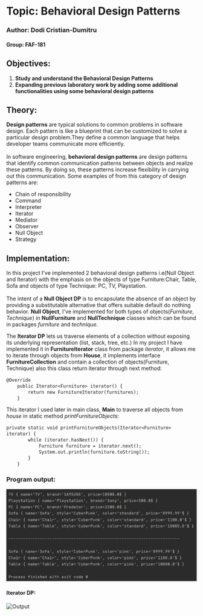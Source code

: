 # Topic: Behavioral Design Patterns
### Author: Dodi Cristian-Dumitru
#### Group: FAF-181
## Objectives:
1. **Study and understand the Behavioral Design Patterns**<br>
2. **Expanding previous laboratory work by adding some additional functionalities using some behavioral design patterns**<br>

## Theory:
**Design patterns** are typical solutions to common problems
in software design. Each pattern is like a blueprint
that can be customized to solve a particular
design problem.They define a common language that helps developer teams
communicate more efficiently.<br>
<br>
In software engineering, **behavioral design patterns** are design patterns that identify 
common communication patterns between objects and realize these patterns.
 By doing so, these patterns increase flexibility in carrying out this communication.
Some examples of from this category of design patterns are:<br>
- Chain of responsibility
- Command
- Interpreter
- Iterator
- Mediator
- Observer
- Null Object
- Strategy

## Implementation:<br>
In this project I've implemented 2 behavioral design patterns i.e(Null Object and Iterator) with 
the emphasis on the objects of type Furniture:Chair, Table, Sofa and objects of type Technique:
PC, TV, Playstation.<br><br>
The intent of a **Null Object DP** is to encapsulate the absence of an object by 
providing a substitutable alternative that offers suitable default do nothing behavior.
**Null Object**, I've implemented for both types of objects(*Furniture*, *Technique*) in **NullFurniture**
and **NullTechnique** classes which can be found in packages *furniture* and *technique*.
<br>

The __Iterator DP__  lets us traverse elements of a collection without exposing its underlying representation (list, stack, tree, etc.)
In my project I have implemented it in __FurnitureIterator__ class from package _iterator_, it allows me to
iterate through objects from __House__, it implements interface __FurnitureCollection__ and contain a collection of objects(Furniture, Technique)
also this class return iterator through next method:
```
@Override
    public Iterator<Furniture> iterator() {
        return new FurnitureIterator(furnitures);
    }
```
This iterator I used later in main class, __Main__ to traverse all objects from _house_ in static method
_printFurnitureObjects_:
```
private static void printFurnitureObjects(Iterator<Furniture> iterator) {
        while (iterator.hasNext()) {
            Furniture furniture = iterator.next();
            System.out.println(furniture.toString());
        }
    }
```

### Program output:<br>
![Output](https://github.com/maximums/TMPS/blob/master/Lab2/img/output.png)
<br>
#### Iterator DP:
![Output](https://github.com/maximums/TMPS/blob/master/Lab2/img/iterator.png)
